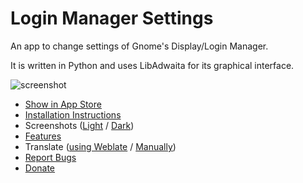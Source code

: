 # Login Manager Settings

An app to change settings of Gnome's Display/Login Manager.

It is written in Python and uses LibAdwaita for its graphical interface.

![screenshot](https://github.com/realmazharhussain/gdm-settings/wiki/screenshots/screenshot-1.png)

- [Show in App Store](appstream://io.github.realmazharhussain.GdmSettings)
- [Installation Instructions](https://github.com/realmazharhussain/gdm-settings/wiki/Installation)
- Screenshots ([Light](https://github.com/realmazharhussain/gdm-settings/wiki/Screenshots-(Light)) / [Dark](https://github.com/realmazharhussain/gdm-settings/wiki/Screenshots-(Dark)))
- [Features](https://github.com/realmazharhussain/gdm-settings/wiki/Features)
- Translate ([using Weblate](https://hosted.weblate.org/projects/gdm-settings/language-names) / [Manually](https://github.com/realmazharhussain/gdm-settings/wiki/Translation-Manual))
- [Report Bugs](https://github.com/realmazharhussain/gdm-settings/issues/new?assignees=&labels=bug&template=bug_report.yml)
- [Donate](https://www.patreon.com/mazharhussain)
